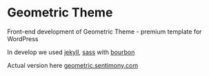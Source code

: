 # Geometric Theme

Front-end development of Geometric Theme - premium template for WordPress

In develop we used [jekyll](http://jekyllrb.com), [sass](http://sass-lang.com) with [bourbon](http://bourbon.io)

Actual version here [geometric.sentimony.com](http://geometric.sentimony.com)
